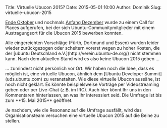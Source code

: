 Title: Virtuelle Ubucon 2015?
Date: 2015-05-01 10:00
Author: Dominik
Slug: virtuelle-ubucon-2015

[Ende
Oktober](http://ubucon.de/2014/call-for-places-veranstaltungsort-fuer-die-ubucon-2015-gesucht)
und nochmals [Anfang
Dezember](http://ubucon.de/2014/weiterhin-veranstaltungsort-fuer-die-ubucon-2015-gesucht)
wurde zu einem Call for Places aufgerufen, bei der sich
Ubuntu-Communitymitglieder mit einem Austragungsort für die Ubucon 2015
bewerben konnten.

</p>
Alle eingereichten Vorschläge (Fürth, Dortmund und Essen) wurden leider
wieder zurückgezogen oder scheitern vorerst wegen zu hoher Kosten, die
der [ubuntu Deutschland e.V.](http://verein.ubuntu-de.org/) nicht
stemmen kann. Nach dem aktuellen Stand wird es also keine Ubucon 2015
geben …

</p>
… zumindest nicht persönlich vor Ort. Wir haben noch die Idee, dass es
möglich ist, eine virtuelle Ubucon, ähnlich dem [Ubuntu Developer
Summit](uds.ubuntu.com) zu veranstalten. Wie diese virtuelle Ubucon
aussähe, ist noch nicht geklärt. Es könnte beispielsweise Vorträge per
Videostreaming geben oder per Live-Chat (z.B. im IRC). Auch hier könnt
Ihr uns in den Kommentaren hinterlassen, an was Ihr interessiert seid.
Die Umfrage ist bis zum **15. Mai 2015** geöffnet.

</p>
Je nachdem, wie die Resonanz auf die Umfrage ausfällt, wird das
Organisationsteam versuchen eine virtuelle Ubucon 2015 auf die Beine zu
stellen.

</p>

